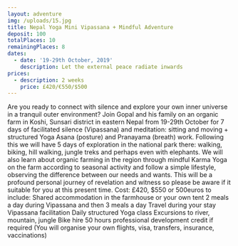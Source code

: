 ```yaml
---
layout: adventure
img: /uploads/15.jpg
title: Nepal Yoga Mini Vipassana + Mindful Adventure
deposit: 100
totalPlaces: 10
remainingPlaces: 8
dates:
  - date: '19-29th October, 2019'
    description: Let the external peace radiate inwards
prices:
  - description: 2 weeks
    price: £420/€550/$500
---
```


Are you ready to connect with silence and explore your own inner universe in a tranquil outer environment?
Join Gopal and his family on an organic farm in Koshi, Sunsari district in eastern Nepal
from 19-29th October for 7 days of facilitated silence (Vipassana) and meditation:
sitting and moving + structured Yoga Asana (posture) and Pranayama (breath) work.
Following this we will have 5 days of exploration in the national park there: walking,
biking, hill walking, jungle treks and perhaps even with elephants.
We will also learn about organic farming in the region through mindful Karma Yoga on
the farm according to seasonal activity and follow a simple lifestyle, observing the
difference between our needs and wants.
This will be a profound personal journey of revelation and witness so please be aware
if it suitable for you at this present time.
Cost: £420, $550 or 500euros to include:
Shared accommodation in the farmhouse or your own tent
2 meals a day during Vipassana and then 3 meals a day
Travel during your stay
Vipassana facilitation
Daily structured Yoga class
Excursions to river, mountain, jungle
Bike hire
50 hours professional development credit if required
(You will organise your own flights, visa, transfers, insurance, vaccinations)
